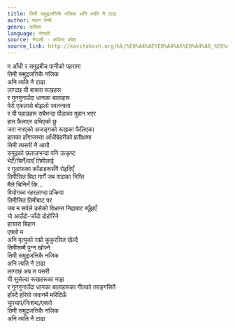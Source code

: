```yaml
---
title: तिमी समुद्रजत्तिकै नजिक अनि त्यति नै टाढा
author: मदन रेग्मी
genre: कविता
language: नेपाली
source: नेपाली - कविता कोश
source_link: http://kavitakosh.org/kk/%E0%A4%AE%E0%A4%A6%E0%A4%A8_%E0%A4%B0%E0%A5%87%E0%A4%97%E0%A5%8D%E0%A4%AE%E0%A5%80
---
```


म आँधी र समुद्रबीच पानीको पहरामा  
तिमी समुद्रजत्तिकै नजिक  
अनि त्यति नै टाढा  
लाग्दछ यी बाक्ला रूखहरू  
र गुनगुनाउँदा धानका बालाहरू  
मेरो एकलासे बोझलो स्वतन्त्रता  
र यी पहाडहरू सबैभन्दा पीडाका मुहान भएर  
हात फैलाएर उभिएको छु  
जरा नभएको अजङ्गको रूखका फैलिएका  
हातका हाँगाजस्ता आँधीबेहरीको प्रतीक्षामा  
तिमी त्यसरी नै आयौ  
समुद्रको छलाङभन्दा पनि उत्कृष्ट  
भेटेँ/चिनेँ/पाएँ तिमीलाई  
र गुलाफका काँडाहरूसँगै रोइदिएँ  
तिमीसित बिदा मागेँ जब सदाका निम्ति  
मैले चिनिनँ कि...  
वियोगका रहरलाग्दा प्रक्रिया  
तिमीसित तिमीबाट पर  
जब म सर्पले डसेको विभ्रान्त निद्राबाट ब्यूँझएँ  
यो आउँदो-जाँदो दोहोरिने  
हत्यारा बिहान  
एक्लो म  
अनि मृत्युको राम्रो कुकुरसित खेल्दै  
तिमीसम्मै पुग्न खोज्ने  
तिमी समुद्रजत्तिकै नजिक  
अनि त्यति नै टाढा  
लाग्दछ अब त यसरी  
यी सुसेल्दा रूखहरूका माझ  
र गुनगुनाउँदा धानका बालाहरूका गीतको तरङ्गसितै  
हाँस्दै हरियो जवानमै मरिदिऊँ  
चुपचाप/निःशब्द/एक्लो  
तिमी समुद्रजत्तिकै नजिक  
अनि त्यति नै टाढा
